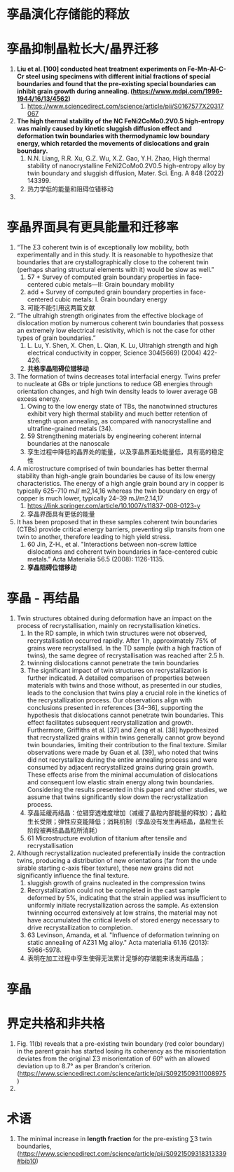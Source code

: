 # 孪晶演化存储能的释放


# 孪晶抑制晶粒长大/晶界迁移
1. **Liu et al. [100] conducted heat treatment experiments on Fe-Mn-Al-C-Cr steel using specimens with different initial fractions of special boundaries and found that the pre-existing special boundaries can inhibit grain growth during annealing. (https://www.mdpi.com/1996-1944/16/13/4562)**
   1. https://www.sciencedirect.com/science/article/pii/S0167577X20317067
2. **The high thermal stability of the NC FeNi2CoMo0.2V0.5 high-entropy was mainly caused by kinetic sluggish diffusion effect and deformation twin boundaries with thermodynamic low boundary energy, which retarded the movements of dislocations and grain boundary.**
   1. N.N. Liang, R.R. Xu, G.Z. Wu, X.Z. Gao, Y.H. Zhao, High thermal stability of nanocrystalline FeNi2CoMo0.2V0.5 high-entropy alloy by twin boundary and sluggish diffusion, Mater. Sci. Eng. A 848 (2022) 143399.
   2. 热力学低的能量和阻碍位错移动
3. 

# 孪晶界面具有更具能量和迁移率
1. “The Σ3 coherent twin is of exceptionally low mobility, both experimentally and in this study. It is reasonable to hypothesize that boundaries that are crystallographically close to the coherent twin (perhaps sharing structural elements with it) would be slow as well.”
   1. 57 + Survey of computed grain boundary properties in face-centered cubic metals—II: Grain boundary mobility
   2. add + Survey of computed grain boundary properties in face-centered cubic metals: I. Grain boundary energy
   3. 可能不能引用这两篇文献
2. “The ultrahigh strength originates from the effective blockage of dislocation motion by numerous coherent twin boundaries that possess an extremely low electrical resistivity, which is not the case for other types of grain boundaries.” 
   1. L. Lu, Y. Shen, X. Chen, L. Qian, K. Lu, Ultrahigh strength and high electrical conductivity in copper, Science 304(5669) (2004) 422-426.
   2. **共格孪晶阻碍位错移动**
3. The formation of twins decreases total interfacial energy. Twins prefer to nucleate at GBs or triple junctions to reduce GB energies through orientation changes, and high twin density leads to lower average GB excess energy. 
   1. Owing to the low energy state of TBs, the nanotwinned structures exhibit very high thermal stability and much better retention of strength upon annealing, as compared with nanocrystalline and ultrafine-grained metals (34). 
   2. 59 Strengthening materials by engineering coherent internal boundaries at the nanoscale
   3. 孪生过程中降低的晶界处的能量，以及孪晶界面处能量低，具有高的稳定性
4. A microstructure comprised of twin  boundaries has better thermal stability  than high-angle grain boundaries be cause of its low energy characteristics.  The energy of a high angle grain bound ary in copper is typically 625–710 mJ/  m2,14,16 whereas the twin boundary en ergy of copper is much lower, typically  24–39 mJ/m2.14,17
   1. https://link.springer.com/article/10.1007/s11837-008-0123-y
   2. 孪晶界面具有更低的能量
5.  It has been proposed that in these samples coherent twin boundaries (CTBs) provide critical energy barriers, preventing slip transits from one twin to another, therefore leading to high yield stress.
    1. 60  Jin, Z-H., et al. "Interactions between non-screw lattice dislocations and coherent twin boundaries in face-centered cubic metals." Acta Materialia 56.5 (2008): 1126-1135.
    2. **孪晶阻碍位错移动**

# 孪晶 - 再结晶
1. Twin structures obtained during deformation have an impact on the process of recrystallisation, mainly on recrystallisation kinetics.
   1. In the RD sample, in which twin structures were not observed, recrystallisation occurred rapidly. After 1 h, approximately 75% of grains were recrystallised. In the TD sample (with a high fraction of twins), the same degree of recrystallisation was reached after 2.5 h. 
   2.  twinning dislocations cannot penetrate the twin boundaries
   3. The significant impact of twin structures on recrystallization is further indicated. A detailed comparison of properties between materials with twins and those without, as presented in our studies, leads to the conclusion that twins play a crucial role in the kinetics of the recrystallization process. Our observations align with conclusions presented in references [34–36], supporting the hypothesis that dislocations cannot penetrate twin boundaries. This effect facilitates subsequent recrystallization and growth. Furthermore, Griffiths et al. [37] and Zeng et al. [38] hypothesized that recrystallized grains within twins generally cannot grow beyond twin boundaries, limiting their contribution to the final texture. Similar observations were made by Guan et al. [39], who noted that twins did not recrystallize during the entire annealing process and were consumed by adjacent recrystallized grains during grain growth. These effects arise from the minimal accumulation of dislocations and consequent low elastic strain energy along twin boundaries. Considering the results presented in this paper and other studies, we assume that twins significantly slow down the recrystallization process.
   4. 孪晶延缓再结晶：位错穿透难度增加（减缓了晶粒内部能量的释放）；晶粒生长受限；弹性应变能降低；消耗机制（孪晶没有发生再结晶，晶粒生长阶段被再结晶晶粒所消耗）
   5. 61 Microstructure evolution of titanium after tensile and recrystallisation
2. Although recrystallization nucleated preferentially inside the contraction twins, producing a distribution of new orientations (far from the unde sirable starting c-axis fiber texture), these new grains did not significantly influence the final texture.
   1. sluggish growth of grains nucleated in the compression twins
   2. Recrystallization could not be completed in the cast sample deformed by 5%, indicating that the strain applied was insufficient to uniformly initiate recrystallization across the sample. As extension twinning occurred extensively at low strains, the material may not have accumulated the critical levels of stored energy necessary to drive recrystallization to completion.
   3. 63 Levinson, Amanda, et al. "Influence of deformation twinning on static annealing of AZ31 Mg alloy." Acta materialia 61.16 (2013): 5966-5978.
   4. 表明在加工过程中孪生使得无法累计足够的存储能来诱发再结晶；

# 孪晶
# 界定共格和非共格
1.  Fig. 11(b) reveals that a pre-existing twin boundary (red color boundary) in the parent grain has started losing its coherency as the misorientation deviates from the original Σ3 misorientation of 60° with an allowed deviation up to 8.7° as per Brandon's criterion.  (https://www.sciencedirect.com/science/article/pii/S0921509311008975)
2.  
# 术语

1. The minimal increase in **length fraction** for the pre-existing ∑3 twin boundaries, (https://www.sciencedirect.com/science/article/pii/S0921509318313339#bib10)


